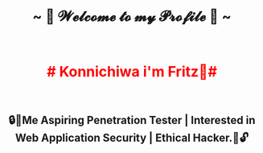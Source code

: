 <body>
  <center>
<h1 align="center"> ~ 🐉 𝓦𝓮𝓵𝓬𝓸𝓶𝓮 𝓽𝓸 𝓶𝔂 𝓟𝓻𝓸𝓯𝓲𝓵𝓮 🦖 ~ </h1>
<br>  


<h1 style="color:red"># Konnichiwa i'm Fritz👋#</h1>
<br>
<h2>🔒👾Me Aspiring Penetration Tester | Interested in Web Application Security | Ethical Hacker.🤖🔓</h2>
</body>
